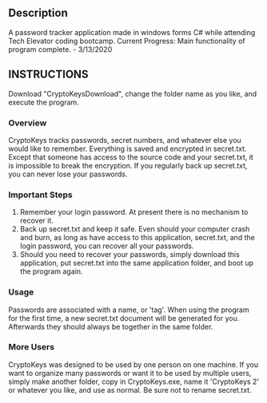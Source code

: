 ## Description

A password tracker application made in windows forms C# while attending Tech Elevator coding bootcamp.
Current Progress: Main functionality of program complete. - 3/13/2020

## INSTRUCTIONS

Download "CryptoKeysDownload", change the folder name as you like, and execute the program.

### Overview
CryptoKeys tracks passwords, secret numbers, and whatever else you would like to remember. Everything is saved and encrypted in secret.txt. Except that someone has access to the source code and your secret.txt, it is impossible to break the encryption. If you regularly back up secret.txt, you can never lose your passwords.  

### Important Steps
1. Remember your login password. At present there is no mechanism to recover it.
2. Back up secret.txt and keep it safe. Even should your computer crash and burn, as long as have access to this application, secret.txt, and the login password, you can recover all your passwords.
3. Should you need to recover your passwords, simply download this application, put secret.txt into the same application folder, and boot up the program again.    

### Usage
Passwords are associated with a name, or 'tag'. When using the program for the first time, a new secret.txt document will be generated for you. Afterwards they should always be together in the same folder.

### More Users
CryptoKeys was designed to be used by one person on one machine. If you want to organize many passwords or want it to be used by multiple users, simply make another folder, copy in CryptoKeys.exe, name it 'CryptoKeys 2' or whatever you like, and use as normal. Be sure not to rename secret.txt.
